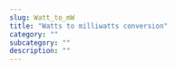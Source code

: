 ```yaml
---
slug: Watt_to_mW
title: "Watts to milliwatts conversion"
category: ""
subcategory: ""
description: ""
---
```


